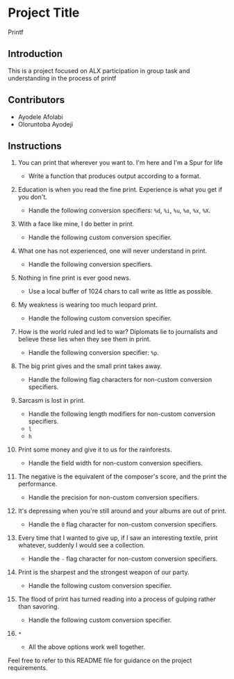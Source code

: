 # Project Title
Printf

## Introduction

This is a project focused on ALX participation in group task and understanding in the process of printf

## Contributors

- Ayodele Afolabi
- Oloruntoba Ayodeji

## Instructions

1. You can print that wherever you want to. I'm here and I'm a Spur for life
   - Write a function that produces output according to a format.

1. Education is when you read the fine print. Experience is what you get if you don't.
   - Handle the following conversion specifiers: `%d`, `%i`, `%u`, `%o`, `%x`, `%X`.

2. With a face like mine, I do better in print.
   - Handle the following custom conversion specifier.

3. What one has not experienced, one will never understand in print.
   - Handle the following conversion specifiers.

4. Nothing in fine print is ever good news.
   - Use a local buffer of 1024 chars to call write as little as possible.

5. My weakness is wearing too much leopard print.
   - Handle the following custom conversion specifier.

6. How is the world ruled and led to war? Diplomats lie to journalists and believe these lies when they see them in print.
   - Handle the following conversion specifier: `%p`.

7. The big print gives and the small print takes away.
   - Handle the following flag characters for non-custom conversion specifiers.

8. Sarcasm is lost in print.
   - Handle the following length modifiers for non-custom conversion specifiers.
   - `l`
   - `h`

9. Print some money and give it to us for the rainforests.
   - Handle the field width for non-custom conversion specifiers.

10. The negative is the equivalent of the composer's score, and the print the performance.
    - Handle the precision for non-custom conversion specifiers.

11. It's depressing when you're still around and your albums are out of print.
    - Handle the `0` flag character for non-custom conversion specifiers.

12. Every time that I wanted to give up, if I saw an interesting textile, print whatever, suddenly I would see a collection.
    - Handle the `-` flag character for non-custom conversion specifiers.

13. Print is the sharpest and the strongest weapon of our party.
    - Handle the following custom conversion specifier.

14. The flood of print has turned reading into a process of gulping rather than savoring.
    - Handle the following custom conversion specifier.

15. `*`
    - All the above options work well together.

Feel free to refer to this README file for guidance on the project requirements.

